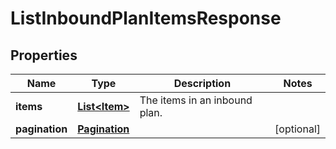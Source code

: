 # ListInboundPlanItemsResponse

## Properties
Name | Type | Description | Notes
------------ | ------------- | ------------- | -------------
**items** | [**List&lt;Item&gt;**](Item.md) | The items in an inbound plan. | 
**pagination** | [**Pagination**](Pagination.md) |  |  [optional]
